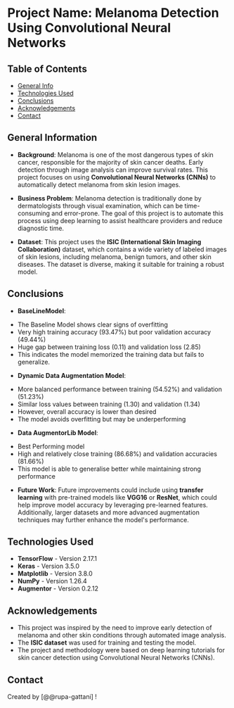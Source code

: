 # Project Name: Melanoma Detection Using Convolutional Neural Networks

## Table of Contents
* [General Info](#general-information)
* [Technologies Used](#technologies-used)
* [Conclusions](#conclusions)
* [Acknowledgements](#acknowledgements)
* [Contact](#contact)

## General Information
- **Background**: Melanoma is one of the most dangerous types of skin cancer, responsible for the majority of skin cancer deaths. Early detection through image analysis can improve survival rates. This project focuses on using **Convolutional Neural Networks (CNNs)** to automatically detect melanoma from skin lesion images.
  
- **Business Problem**: Melanoma detection is traditionally done by dermatologists through visual examination, which can be time-consuming and error-prone. The goal of this project is to automate this process using deep learning to assist healthcare providers and reduce diagnostic time.

- **Dataset**: This project uses the **ISIC (International Skin Imaging Collaboration)** dataset, which contains a wide variety of labeled images of skin lesions, including melanoma, benign tumors, and other skin diseases. The dataset is diverse, making it suitable for training a robust model.

## Conclusions
- **BaseLineModel**: 
* The Baseline Model shows clear signs of overfitting
* Very high training accuracy (93.47%) but poor validation accuracy (49.44%)
* Huge gap between training loss (0.11) and validation loss (2.85)
* This indicates the model memorized the training data but fails to generalize.
  
- **Dynamic Data Augmentation Model**: 
* More balanced performance between training (54.52%) and validation (51.23%)
* Similar loss values between training (1.30) and validation (1.34)
* However, overall accuracy is lower than desired
* The model avoids overfitting but may be underperforming

- **Data AugmentorLib Model**: 
* Best Performing model
* High and relatively close training (86.68%) and validation accuracies (81.66%)
* This model is able to generalise better while maintaining strong performance

- **Future Work**: Future improvements could include using **transfer learning** with pre-trained models like **VGG16** or **ResNet**, which could help improve model accuracy by leveraging pre-learned features. Additionally, larger datasets and more advanced augmentation techniques may further enhance the model's performance.

## Technologies Used
- **TensorFlow** - Version 2.17.1
- **Keras** - Version 3.5.0
- **Matplotlib** - Version 3.8.0
- **NumPy** - Version 1.26.4
- **Augmentor** - Version 0.2.12

## Acknowledgements
- This project was inspired by the need to improve early detection of melanoma and other skin conditions through automated image analysis.
- The **ISIC dataset** was used for training and testing the model.
- The project and methodology were based on deep learning tutorials for skin cancer detection using Convolutional Neural Networks (CNNs).

## Contact
Created by [@@rupa-gattani] !

